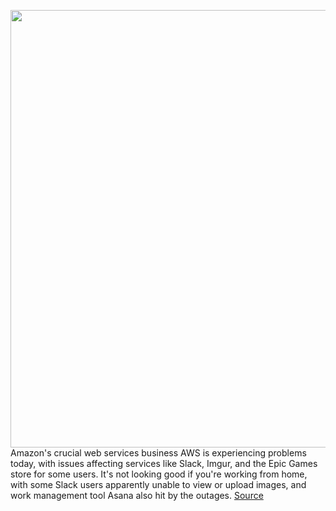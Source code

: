 <img src='https://cdn.vox-cdn.com/thumbor/FuHW7OnFysF7J20FQZDme-Dw8JU=/0x0:2040x1360/1200x800/filters:focal(857x517:1183x843)/cdn.vox-cdn.com/uploads/chorus_image/image/70305352/acastro_181114_1777_amazon_hq2_0003.0.jpg' width='700px' /><br/>
Amazon's crucial web services business AWS is experiencing problems today, with issues affecting services like Slack, Imgur, and the Epic Games store for some users. It's not looking good if you're working from home, with some Slack users apparently unable to view or upload images, and work management tool Asana also hit by the outages.
<a href='https://www.theverge.com/2021/12/22/22849780/amazon-aws-is-down-outage-slack-imgur-hulu-asana-epic'> Source <a/>